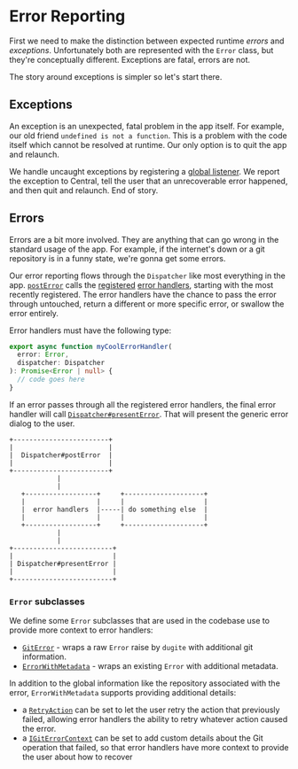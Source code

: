# Error Reporting

First we need to make the distinction between expected runtime _errors_ and
_exceptions_. Unfortunately both are represented with the `Error` class, but
they're conceptually different. Exceptions are fatal, errors are not.

The story around exceptions is simpler so let's start there.

## Exceptions

An exception is an unexpected, fatal problem in the app itself. For example, our
old friend `undefined is not a function`. This is a problem with the code itself
which cannot be resolved at runtime. Our only option is to quit the app and
relaunch.

We handle uncaught exceptions by registering a [global listener](https://github.com/desktop/desktop/blob/fb4e73560127f491ccf5f59984a310481911f2b6/app/src/ui/index.tsx#L75).
We report the exception to Central, tell the user that an unrecoverable error
happened, and then quit and relaunch. End of story.

## Errors

Errors are a bit more involved. They are anything that can go wrong in the
standard usage of the app. For example, if the internet's down or a git
repository is in a funny state, we're gonna get some errors.

Our error reporting flows through the `Dispatcher` like most everything in the
app. [`postError`](https://github.com/desktop/desktop/blob/fb4e73560127f491ccf5f59984a310481911f2b6/app/src/lib/dispatcher/dispatcher.ts#L308)
calls the [registered](https://github.com/desktop/desktop/blob/fb4e73560127f491ccf5f59984a310481911f2b6/app/src/lib/dispatcher/dispatcher.ts#L711)
[error handlers](https://github.com/desktop/desktop/blob/fb4e73560127f491ccf5f59984a310481911f2b6/app/src/lib/dispatcher/error-handlers.ts),
starting with the most recently registered. The error handlers have the chance
to pass the error through untouched, return a different or more specific error,
or swallow the error entirely.

Error handlers must have the following type:

```typescript
export async function myCoolErrorHandler(
  error: Error,
  dispatcher: Dispatcher
): Promise<Error | null> {
  // code goes here
}
```

If an error passes through all the registered error handlers, the final error
handler will call [`Dispatcher#presentError`](https://github.com/desktop/desktop/blob/75445ea61177347b2df08e846aae30e637d5f1de/app/src/lib/dispatcher/dispatcher.ts#L334).
That will present the generic error dialog to the user.

```
+------------------------+
|                        |
|  Dispatcher#postError  |
|                        |
+------------------------+
            |
            |
   +------------------+     +--------------------+
   |                  |     |                    |
   |  error handlers  |-----| do something else  |
   |                  |     |                    |
   +------------------+     +--------------------+
            |
            |
+-------------------------+
|                         |
| Dispatcher#presentError |
|                         |
+-------------------------+
```

### `Error` subclasses

We define some `Error` subclasses that are used in the codebase use to provide
more context to error handlers:

* [`GitError`](https://github.com/desktop/desktop/blob/75445ea61177347b2df08e846aae30e637d5f1de/app/src/lib/git/core.ts#L62) -
wraps a raw `Error` raise by `dugite` with additional git information.
* [`ErrorWithMetadata`](https://github.com/desktop/desktop/blob/75445ea61177347b2df08e846aae30e637d5f1de/app/src/lib/error-with-metadata.ts) -
wraps an existing `Error` with additional metadata.

In addition to the global information like the repository associated with the
error, `ErrorWithMetadata` supports providing additional details:

 - a [`RetryAction`](https://github.com/desktop/desktop/blob/75445ea61177347b2df08e846aae30e637d5f1de/app/src/lib/retry-actions.ts)
  can be set to let the user retry the action that previously failed, allowing
  error handlers the ability to retry whatever action caused the error.
 - a [`IGitErrorContext`](https://github.com/desktop/desktop/blob/c60350c52daeab04fe9e8743c5a5079bc87daa0e/app/src/lib/git-error-context.ts)
  can be set to add custom details about the Git operation that failed, so that
  error handlers have more context to provide the user about how to recover

